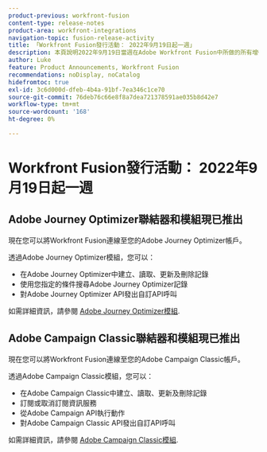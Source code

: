 ```yaml
---
product-previous: workfront-fusion
content-type: release-notes
product-area: workfront-integrations
navigation-topic: fusion-release-activity
title: 「Workfront Fusion發行活動： 2022年9月19日起一週」
description: 本頁說明2022年9月19日當週在Adobe Workfront Fusion中所做的所有增強功能。
author: Luke
feature: Product Announcements, Workfront Fusion
recommendations: noDisplay, noCatalog
hidefromtoc: true
exl-id: 3c6d000d-dfeb-4b4a-91bf-7ea346c1ce70
source-git-commit: 76deb76c66e8f8a7dea721378591ae035b8d42e7
workflow-type: tm+mt
source-wordcount: '168'
ht-degree: 0%

---
```


# Workfront Fusion發行活動： 2022年9月19日起一週

## Adobe Journey Optimizer聯結器和模組現已推出

現在您可以將Workfront Fusion連線至您的Adobe Journey Optimizer帳戶。

透過Adobe Journey Optimizer模組，您可以：
* 在Adobe Journey Optimizer中建立、讀取、更新及刪除記錄
* 使用您指定的條件搜尋Adobe Journey Optimizer記錄
* 對Adobe Journey Optimizer API發出自訂API呼叫

如需詳細資訊，請參閱 [Adobe Journey Optimizer模組](/help/quicksilver/workfront-fusion/apps-and-their-modules/adobe-journey-optimizer-modules.md).

## Adobe Campaign Classic聯結器和模組現已推出

現在您可以將Workfront Fusion連線至您的Adobe Campaign Classic帳戶。

透過Adobe Campaign Classic模組，您可以：
* 在Adobe Campaign Classic中建立、讀取、更新及刪除記錄
* 訂閱或取消訂閱資訊服務
* 從Adobe Campaign API執行動作
* 對Adobe Campaign Classic API發出自訂API呼叫

如需詳細資訊，請參閱 [Adobe Campaign Classic模組](/help/quicksilver/workfront-fusion/apps-and-their-modules/adobe-campaign-classic-connector.md).
